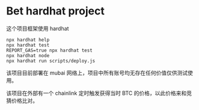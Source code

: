 # Bet hardhat project

这个项目框架使用 hardhat

```shell
npx hardhat help
npx hardhat test
REPORT_GAS=true npx hardhat test
npx hardhat node
npx hardhat run scripts/deploy.js
```

该项目目前部署在 mubai 网络上，项目中所有账号均无存在任何价值仅供测试使用。

该项目在外部有一个 chainlink 定时触发获得当时 BTC 的价格，以此价格来和竞猜价格比对。
